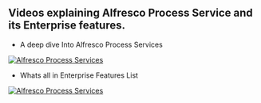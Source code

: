 ## Videos explaining Alfresco Process Service and its Enterprise features.

- A deep dive Into Alfresco Process Services

[![Alfresco Process Services](https://i.vimeocdn.com/video/1159582610_260x146)](https://player.vimeo.com/video/560976353)

<!-- <iframe src="https://player.vimeo.com/video/560976353" width="640" height="400" frameborder="0" allow="autoplay; fullscreen; picture-in-picture" allowfullscreen></iframe> -->

- Whats all in Enterprise Features List

[![Alfresco Process Services](https://i.vimeocdn.com/video/1159594910_260x146)](https://player.vimeo.com/video/560977330)

<!-- <iframe src="https://player.vimeo.com/video/560977330" width="640" height="400" frameborder="0" allow="autoplay; fullscreen; picture-in-picture" allowfullscreen></iframe> -->